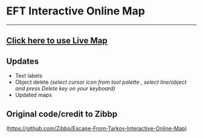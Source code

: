 # EFT Interactive Online Map
----
## [Click here to use Live Map](https://effintoast.github.io/Escape-From-Tarkov-Interactive-Online-Map/)

## Updates

* Text labels
* Object delete 
*(select cursor icon from tool palette , select line/object and press Delete key on your keyboard)*
* Updated maps

## Original code/credit to Zibbp
(https://github.com/Zibbp/Escape-From-Tarkov-Interactive-Online-Map)